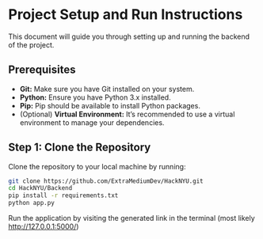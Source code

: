 # Project Setup and Run Instructions

This document will guide you through setting up and running the backend of the project.

## Prerequisites

- **Git:** Make sure you have Git installed on your system.
- **Python:** Ensure you have Python 3.x installed.
- **Pip:** Pip should be available to install Python packages.
- (Optional) **Virtual Environment:** It’s recommended to use a virtual environment to manage your dependencies.

## Step 1: Clone the Repository

Clone the repository to your local machine by running:

```bash
git clone https://github.com/ExtraMediumDev/HackNYU.git
cd HackNYU/Backend
pip install -r requirements.txt
python app.py
```

Run the application by visiting the generated link in the terminal (most likely http://127.0.0.1:5000/)
